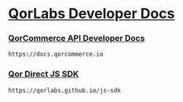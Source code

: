 # [QorLabs Developer Docs](qorlabs.github.io)

### [QorCommerce API Developer Docs](https://docs.qorcommerce.io)
```
https://docs.qorcommerce.io
```

### [Qor Direct JS SDK](https://qorlabs.github.io/js-sdk)
```
https://qorlabs.github.io/js-sdk
```
